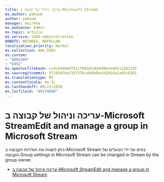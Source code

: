 ```yaml
---
title: עריכה וניהול של קבוצה ב-Microsoft Stream
ms.author: pebaum
author: pebaum
manager: mnirkhe
ms.audience: Admin
ms.topic: article
ms.service: o365-administration
ROBOTS: NOINDEX, NOFOLLOW
localization_priority: Normal
ms.collection: Adm_O365
ms.custom:
- "9001509"
- "6452"
ms.openlocfilehash: cc4c64468df911f803d7abbb90e5edd1123013fb
ms.sourcegitcommit: 57102d7daf32f370cab84dba342819a1ad5cb261
ms.translationtype: MT
ms.contentlocale: he-IL
ms.lasthandoff: 09/23/2020
ms.locfileid: "48274898"
---
```

# <a name="edit-and-manage-a-group-in-microsoft-stream"></a><span data-ttu-id="7fe54-102">עריכה וניהול של קבוצה ב-Microsoft Stream</span><span class="sxs-lookup"><span data-stu-id="7fe54-102">Edit and manage a group in Microsoft Stream</span></span>

<span data-ttu-id="7fe54-103">ניתן לשנות את הגדרות הקבוצה ב-Microsoft Stream בזרם על-ידי הבעלים של הקבוצה.</span><span class="sxs-lookup"><span data-stu-id="7fe54-103">Group settings in Microsoft Stream can be changed in Stream by the group owner.</span></span>  

- [<span data-ttu-id="7fe54-104">עריכה וניהול של קבוצה ב-Microsoft Stream</span><span class="sxs-lookup"><span data-stu-id="7fe54-104">Edit and manage a group in Microsoft Stream</span></span>](https://docs.microsoft.com/stream/portal-manage-groups)
